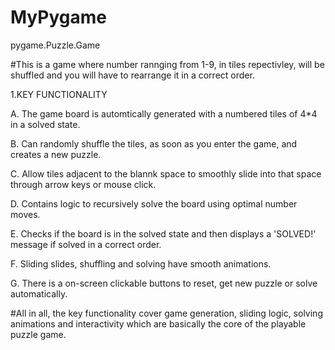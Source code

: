 # MyPygame
pygame.Puzzle.Game

#This is a game where number rannging from 1-9, in tiles repectivley, will be shuffled and you will have to rearrange it in a correct order.

1.KEY FUNCTIONALITY

A. The game board is automtically generated with a numbered tiles of 4*4 in a solved state.

B. Can randomly shuffle the tiles, as soon as you enter the game, and creates a new puzzle.

C. Allow tiles adjacent to the blannk space to smoothly slide into that space through arrow keys or mouse click.

D. Contains logic to recursively solve the board using optimal number moves.

E. Checks if the board is in the solved state and then displays a 'SOLVED!' message if solved in a correct order.

F. Sliding slides, shuffling and solving have smooth animations.

G. There is a on-screen clickable buttons to reset, get new puzzle or solve automatically.

#All in all, the key functionality cover game generation, sliding logic, solving animations and interactivity which are basically the core of the playable puzzle game.

